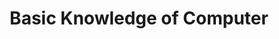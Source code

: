 ---
title: Basic Knowledge of Computer
summary: This is a collection of must-know knowledge for a coder.
date: ""
publishDate: "2021-06-01T14:33:0011:34:00+08:00"
lastmod: ""

view: 2

comments: true
profile: true
share: false

featured: false
headless: false
draft: true
private: false
---